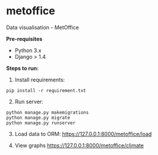 # metoffice
Data visualisation - MetOffice

**Pre-requisites**
* Python 3.x
* Django > 1.4

**Steps to run:**

1. Install requirements:
```
pip install -r requirement.txt
```
2. Run server:
```
python manage.py makemigrations
python manage.py migrate
python manage.py runserver
```
3. Load data to ORM:
https://127.0.0.1:8000/metoffice/load

4. View graphs
https://127.0.0.1:8000/metoffice/climate
